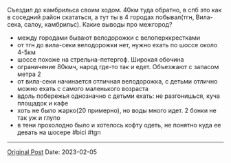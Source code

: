 Съездил до камбрильса своим ходом. 40км туда обратно, в спб это как в соседний район скататься, а тут ты в 4 городах побывал(тгн, Вила-сека, салоу, камбрильс). Какие выводы про межгород?
- между городами бывают велодорожки с велоперккрестками
- от тгн до вила-секи велодорожки нет, нужно ехать по шоссе около 4-5км
- шоссе похоже на стрельна-петергоф. Широкая обочина
- ограничение 80кмч, народ где-то так и едет. Объезжают с запасом метра 2
- от вила-секи начинается отличная велодорожка, с детьми отлично можно ехать с самого маленького возраста
- вдоль побережья однозначно с детьми ехать: не разгонишься, куча площадок и кафе
- хоть не было жарко(20 примерно), но воды много идет. 2 бонки не так уж и глупо
- в тени прохолодно было и хотелось кофту одеть, не понятно куда ее девать на шосере #bici #tgn

---
[Original Post](https://t.me/lev2tarragona/935)
Date: 2023-02-05
